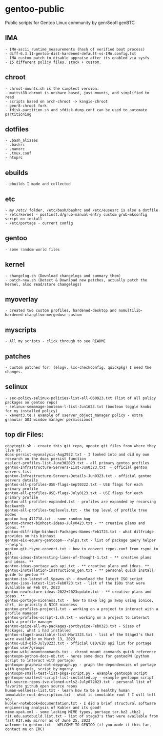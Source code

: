 # gentoo-public
Public scripts for Gentoo Linux community
by genr8eofl genBTC

## IMA
    - IMA-ascii_runtime_measurements (hash of verified boot process)
    - diff-6.3.11-gentoo-dist-hardened-default-vs-IMA.config.txt
    - IMA custom patch to disable appraise after its enabled via sysfs
    - 15 different policy files, stock + custom.
## chroot
    - chroot-mounts.sh is the simplest version.
    - mattst88-chroot is unshare based, just mounts, and simplified to read
    - scripts based on arch-chroot -> kangie-chroot
    - genr8-chroot fork
    - fdisk-partition.sh and sfdisk-dump.conf can be used to automate partitioning
## dotfiles
    - .bash_aliases
    - .bashrc
    - .nanorc
    - .tmux.conf
    - htoprc
## ebuilds
    - ebuilds I made and collected
## etc
    - my /etc/ folder, /etc/bash/bashrc and /etc/eusesrc is also a dotfile
    - /etc/kernel - postinst.d/grub-manual-entry custom grub-mkconfig script on install
    - /etc/portage - current config
## gentoo
    - some random world files
## kernel
    - changelog.sh (Download changelogs and summary them)
    - patch-new.sh (Detect & Download new patches, actually patch the kernel, also read/store changelogs)
## myoverlay
    - created two custom profiles, hardened-desktop and nomultilib-hardened-clangllvm-mergedusr-custom
## myscripts
    - All my scripts - click through to see README
## patches
    - custom patches for: (elogv, lxc-checkconfig, quickpkg) I need the changes.
## selinux
    - sec-policy-selinux-policies-list-all-060923.txt (list of all policy packages on gentoo repo)
    - selinux-semanage-boolean-l-list-Jun1623.txt (boolean toggle knobs for my installed policy)
    - xevent3.te ( example of xserver_object_manager policy - extra granular GUI window manager permissions)

## top dir Files:
    copytogit.sh - create this git repo, update git files from where they live at.
    doas-persist-myanalysis-Aug2922.txt - I looked into and did my own research on the doas persist function
    eselect-profiles-list-June302023.txt - all primary gentoo profiles
    gentoo-Infrastructure-Servers-List-Jun0323.txt  - official gentoo servers list
    gentoo-Infrastructure-Servers-Details-Jun0323.txt - official gentoo servers details
    gentoo-all-profiles-USE-flags-Sept0322.txt - USE flags for each primary profile
    gentoo-all-profiles-USE-flags-July0123.txt - USE flags for each primary profile
    gentoo-all-profiles-expanded.txt - profiles are expanded by recursing backwards
    gentoo-all-profiles-toplevels.txt - the top level of profile tree nodes
    gentoo-bug-471718.txt - some random bug
    gentoo-chroot-binhost-ideas-July0423.txt - ** creative plans and ideas. **
    gentoo-dilfridge-binhost-Packages-Names-Feb1723.txt - what dilfridge provides on his binhost
    gentoo-eix-equery-gentoopm---helps.txt - list of package query helper --help's
    gentoo-git-rsync-convert.txt - how to convert repos.conf from rsync to git.
    gentoo-ideas-Interesting-lines-of-thought-1.txt - ** creative plans and ideas. **
    gentoo-ideas-portage_web_api.txt - ** creative plans and ideas. **
    gentoo-installation-instructions_gen.txt - ** personal quick install guide to gentoo **
    gentoo-iso-latest-dl_Spawns.sh - download the latest ISO script
    gentoo-isos-latest-list-Feb0723.txt - list of the ISOs that were available on Feb 07, 2023
    gentoo-newfeature-ideas-2022+2023update.txt - ** creative plans and ideas. **
    gentoo-portage-niceness.txt -  how to make lag go away using ionice, chrt, io-priority & NICE niceness
    gentoo-profiles-project1.txt - working on a project to interact with a profile manager
    gentoo-profiles-script-1.sh.txt - working on a project to interact with a profile manager
    gentoo-qsize-all-my-packages-sortbysize-Feb0323.txt - Sizes of Packages, what i had installed
    gentoo-stage3-available-list-Mar1323.txt - list of the Stage3's that were available on March 13, 2023
    gentoo-uid-gid-July0223.txt - official UID/GID api list for portage gentoo user/groups
    gentoo-wiki-mountcommands.txt - chroot mount commands quick reference
    gentoopm-python-docs-nb.txt - heres some docs for gentooPM (python script to interact with portage)
    gentoopm-graphviz-dot-depgraph.py - graph the dependencies of portage with graphviz, script by mgorny
    gentoopm-small-test-list-pkgs-script.py - example gentoopm script
    gentoopm-smallest-script-list-installed.py - example gentoopm script
    git-source-repos-ive-cloned-urls2-July072023.txt - personal list of favorite github open source repos
    human-wellness-list.txt - learn how to be a healthy human
    immutable-root-description.txt - what is immutable root ? I will tell you.
    kubler-notebook+documentation.txt - I did a brief structural software engineering analysis of Kubler and its good!
    mime-xpak.xml - some lacking MIME types, portage.tar.bz2 .tbz2 ,
    rit.edu.autobuild.list.txt - list of stage3's that were available from fast RIT.edu mirror as of June 25, 2023
    welcome-to-gentoo.txt - WELCOME TO GENTOO (if you made it this far, contact me on IRC)
